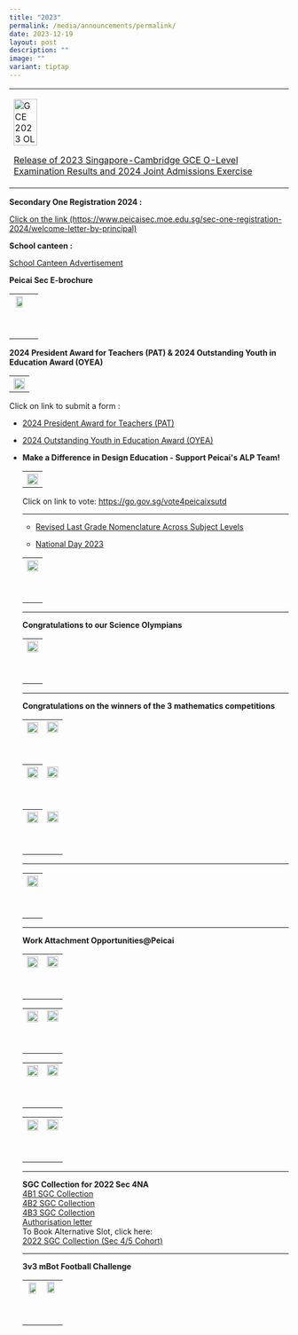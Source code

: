 ```yaml
---
title: "2023"
permalink: /media/announcements/permalink/
date: 2023-12-19
layout: post
description: ""
image: ""
variant: tiptap
---
```

<table><tbody><tr><td rowspan="1" colspan="1"><p></p><p></p><p></p><a class="isomer-image-wrapper" href="https://www.moe.gov.sg/news/press-releases/20240104-release-of-2023-singapore-cambridge-gce-o-level-examination-results-and-2024-joint-admissions-exercise"><img style="width: 30%;" height="auto" width="100%" alt="GCE 2023 OL" src="/images/Announcement/Release_of_2023_GCE_Olevel.jpg"></a><p></p><p></p><p></p><p></p><p><a href="https://www.moe.gov.sg/news/press-releases/20240104-release-of-2023-singapore-cambridge-gce-o-level-examination-results-and-2024-joint-admissions-exercise" rel="noopener noreferrer nofollow" target="_blank">Release of 2023 Singapore-Cambridge GCE O-Level Examination Results and 2024 Joint Admissions Exercise</a></p></td><td rowspan="1" colspan="1"><p></p></td></tr></tbody></table><p></p><p></p><p></p><p></p><p><strong>Secondary One Registration 2024 :</strong></p><p><a href="/sec-one-registration-2024/welcome-letter-by-principal" rel="noopener" target="_blank">Click on the link (https://www.peicaisec.moe.edu.sg/sec-one-registration-2024/welcome-letter-by-principal)</a></p><p><strong>School canteen :</strong></p><p><a href="/school-canteen-advertisement/school-canteen-advertisement" rel="noopener" target="_blank">School Canteen Advertisement</a></p><p><strong>Peicai Sec E-brochure</strong></p><p></p><p></p><table><tbody><tr><th rowspan="1" colspan="1"><div class="isomer-image-wrapper"><img style="width:80%;" height="auto" width="100%" src="/images/PEICAI_brochure_2023_1.jpg"></div><p><br></p></th><td rowspan="1" colspan="1"><p><br></p></td></tr></tbody></table><p></p><p><strong>2024 President Award for Teachers (PAT) &amp; 2024 Outstanding Youth in Education Award (OYEA)</strong></p><table><tbody><tr><th rowspan="1" colspan="1"><div class="isomer-image-wrapper"><img style="width: 100%;" height="auto" width="100%" src="/images/2024 president award for teachers (pat) &amp; 2024 outstanding youth in education award (oyea).jpg"></div></th></tr></tbody></table><p> Click on link to submit a form :</p><ul><li><p><a href="/files/2024 president award for teachers (pat).pdf" rel="noopener" target="_blank">2024 President Award for Teachers (PAT)</a></p></li><li><p><a href="/files/2024 outstanding youth in education award (oyea).pdf" rel="noopener" target="_blank">2024 Outstanding Youth in Education Award (OYEA)</a></p></li><li><p></p><p><strong>Make a Difference in Design Education - Support Peicai's ALP Team!</strong></p><table><tbody><tr><th rowspan="1" colspan="1"><div class="isomer-image-wrapper"><img style="width: 100%;" height="auto" width="100%" src="/images/vote for peicai x sutd.jpeg"></div></th></tr></tbody></table><p> Click on link to vote: <a href="https://go.gov.sg/vote4peicaixsutd" rel="noopener" target="_blank">https://go.gov.sg/vote4peicaixsutd </a><br></p><hr><ul data-tight="true" class="tight"><li><p><a href="/files/letter to parents regarding the change in grade.pdf" rel="noopener" target="_blank">Revised Last Grade Nomenclature Across Subject Levels</a></p></li><li><p><a href="/announcements-peicai/national-day-2023/" rel="noopener" target="_blank">National Day 2023</a></p></li></ul><p></p><p></p><table><tbody><tr><th rowspan="1" colspan="1"><div class="isomer-image-wrapper"><img style="width: 100%;" height="auto" width="100%" src="/images/achieved his goals2.jpg"></div><p><br></p></th></tr></tbody></table><hr><p></p><p><strong>Congratulations to our Science Olympians</strong></p><table><tbody><tr><th rowspan="1" colspan="1"><div class="isomer-image-wrapper"><img style="width: 100%;" height="auto" width="100%" src="/images/congratulations to our science olympians.jpg"></div><p><br></p></th></tr></tbody></table><hr><p></p><p><strong>Congratulations on the winners of the 3 mathematics competitions</strong></p><table><tbody><tr><th rowspan="1" colspan="1"><div class="isomer-image-wrapper"><img style="width: 100%;" height="auto" width="100%" src="/images/math competitions 2023_01.JPG"></div><p><br></p></th><td rowspan="1" colspan="1"><div class="isomer-image-wrapper"><img style="width: 100%;" height="auto" width="100%" src="/images/math competitions 2023_02.JPG"></div><p><br></p></td></tr><tr><th rowspan="1" colspan="1"><div class="isomer-image-wrapper"><img style="width: 100%;" height="auto" width="100%" src="/images/math competitions 2023_03.JPG"></div><p><br></p></th><td rowspan="1" colspan="1"><div class="isomer-image-wrapper"><img style="width: 100%;" height="auto" width="100%" src="/images/math competitions 2023_04.JPG"></div><p><br></p></td></tr><tr><th rowspan="1" colspan="1"><div class="isomer-image-wrapper"><img style="width: 100%;" height="auto" width="100%" src="/images/math competitions 2023_05.JPG"></div><p><br></p></th><td rowspan="1" colspan="1"><div class="isomer-image-wrapper"><img style="width: 100%;" height="auto" width="100%" src="/images/math competitions 2023_06.JPG"></div><p><br></p></td></tr></tbody></table><hr><table><tbody><tr><th rowspan="1" colspan="1"><div class="isomer-image-wrapper"><img style="width: 100%;" height="auto" width="100%" src="/images/to our dear alumni.jpg"></div><p><br></p></th></tr></tbody></table><hr><p><strong>Work Attachment Opportunities@Peicai</strong><br></p><table><tbody><tr><th rowspan="1" colspan="1"><div class="isomer-image-wrapper"><img style="width: 100%;" height="auto" width="100%" src="/images/work attachment opportunities-peicai 01.JPG"></div><p><br></p></th><td rowspan="1" colspan="1"><div class="isomer-image-wrapper"><img style="width: 100%;" height="auto" width="100%" src="/images/work attachment opportunities-peicai 02.JPG"></div><p><br></p></td></tr></tbody></table><table><tbody><tr><th rowspan="1" colspan="1"><div class="isomer-image-wrapper"><img style="width: 100%;" height="auto" width="100%" src="/images/work attachment opportunities-peicai 03.JPG"></div><p><br></p></th><td rowspan="1" colspan="1"><div class="isomer-image-wrapper"><img style="width: 100%;" height="auto" width="100%" src="/images/work attachment opportunities-peicai 04.JPG"></div><p><br></p></td></tr></tbody></table><table><tbody><tr><th rowspan="1" colspan="1"><div class="isomer-image-wrapper"><img style="width: 100%;" height="auto" width="100%" src="/images/work attachment opportunities-peicai 05.JPG"></div><p><br></p></th><td rowspan="1" colspan="1"><div class="isomer-image-wrapper"><img style="width: 100%;" height="auto" width="100%" src="/images/work attachment opportunities-peicai 06.JPG"></div><p><br></p></td></tr></tbody></table><table><tbody><tr><th rowspan="1" colspan="1"><div class="isomer-image-wrapper"><img style="width: 100%;" height="auto" width="100%" src="/images/work attachment opportunities-peicai 07.JPG"></div><p><br></p></th><td rowspan="1" colspan="1"><div class="isomer-image-wrapper"><img style="width: 100%;" height="auto" width="100%" src="/images/work attachment opportunities-peicai 08.JPG"></div><p><br></p></td></tr></tbody></table><hr><p><strong>SGC Collection for 2022 Sec 4NA</strong><br><a href="/files/4b1 sgc collection.pdf" rel="noopener" target="_blank">4B1 SGC Collection</a><br><a href="/files/4b2 sgc collection.pdf" rel="noopener" target="_blank">4B2 SGC Collection</a><br><a href="/files/4b3 sgc collection.pdf" rel="noopener" target="_blank">4B3 SGC Collection</a><br><a href="/files/authorisation letter.pdf" rel="noopener" target="_blank">Authorisation letter</a><br>To Book Alternative Slot, click here: <br><a href="https://docs.google.com/forms/d/e/1FAIpQLSf30HhoPsCMq1RTcsKuMk5O2zyfjjJqO9xLUY08kEkrg_JXvQ/viewform" rel="noopener" target="_blank">2022 SGC Collection (Sec 4/5 Cohort)</a></p><hr><p></p><p><strong>3v3 mBot Football Challenge</strong></p><table><tbody><tr><th rowspan="1" colspan="1"><div class="isomer-image-wrapper"><img style="width:80%;" height="auto" width="100%" src="/images/3v3 mbot football challenge.png"></div><p><br></p></th><td rowspan="1" colspan="1"><div class="isomer-image-wrapper"><img style="width: 80%;" height="auto" width="100%" src="/images/mbot 3v3 poster1.jpg"></div><p><br></p></td></tr></tbody></table></li></ul><p></p>